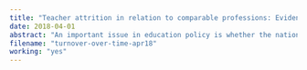 ```yaml
---
title: "Teacher attrition in relation to comparable professions: Evidence from a repeated cross-sectional design"
date: 2018-04-01
abstract: "An important issue in education policy is whether the national rate of teacher attrition in the U.S. is higher than expected. A study by Harris and Adams [Harris, D. N. and Adams, S. J. (2007). Understanding the level and causes of teacher attrition: A comparison with other professions. Economics of Education Review] compares teachers to arguably similar vocational professions, including nursing, social work, and accounting. In this paper I build upon Harris and Adams (2007) by conducting a repeated cross-sectional analysis of teacher attrition in relation to other professions. I find that the rate of teacher attrition has remained strikingly stable over time at around 8 percent and exhibits less variation than comparable professions. Teachers and nurses share similar rates of attrition. A decline in the labor force leaver rate among older teachers approaching retirement explains a small decrease in the overall attrition rate between 2001 and 2017."
filename: "turnover-over-time-apr18"
working: "yes"
---
```


